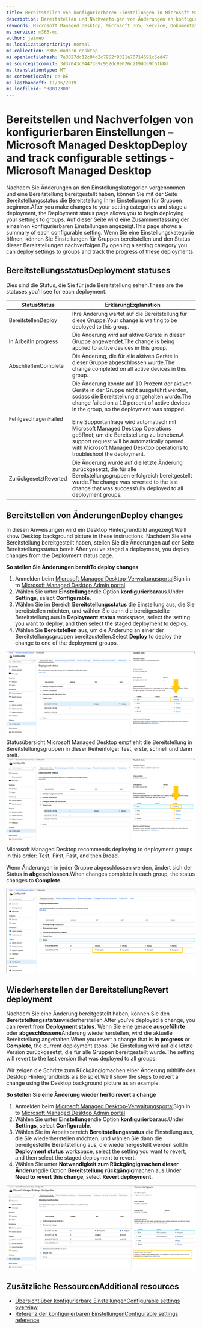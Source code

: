 ```yaml
---
title: Bereitstellen von konfigurierbaren Einstellungen in Microsoft Managed Desktop
description: Bereitstellen und Nachverfolgen von Änderungen an konfigurierbaren Einstellungen in Microsoft Managed Desktop.
keywords: Microsoft Managed Desktop, Microsoft 365, Service, Dokumentation, Deploy, Staging-Bereitstellung, konfigurierbare Einstellungen
ms.service: m365-md
author: jaimeo
ms.localizationpriority: normal
ms.collection: M365-modern-desktop
ms.openlocfilehash: 7e3827dc12c04d2c7952f9321a70714691c5ed47
ms.sourcegitcommit: 3d37043c0447359c952dc99026c219dd69f6fb8d
ms.translationtype: MT
ms.contentlocale: de-DE
ms.lasthandoff: 11/06/2019
ms.locfileid: "38012300"
---
```

# <a name="deploy-and-track-configurable-settings---microsoft-managed-desktop"></a><span data-ttu-id="ac374-104">Bereitstellen und Nachverfolgen von konfigurierbaren Einstellungen – Microsoft Managed Desktop</span><span class="sxs-lookup"><span data-stu-id="ac374-104">Deploy and track configurable settings - Microsoft Managed Desktop</span></span>

<span data-ttu-id="ac374-105">Nachdem Sie Änderungen an den Einstellungskategorien vorgenommen und eine Bereitstellung bereitgestellt haben, können Sie mit der Seite Bereitstellungsstatus die Bereitstellung Ihrer Einstellungen für Gruppen beginnen.</span><span class="sxs-lookup"><span data-stu-id="ac374-105">After you make changes to your setting categories and stage a deployment, the Deployment status page allows you to begin deploying your settings to groups.</span></span> <span data-ttu-id="ac374-106">Auf dieser Seite wird eine Zusammenfassung der einzelnen konfigurierbaren Einstellungen angezeigt.</span><span class="sxs-lookup"><span data-stu-id="ac374-106">This page shows a summary of each configurable setting.</span></span> <span data-ttu-id="ac374-107">Wenn Sie eine Einstellungskategorie öffnen, können Sie Einstellungen für Gruppen bereitstellen und den Status dieser Bereitstellungen nachverfolgen.</span><span class="sxs-lookup"><span data-stu-id="ac374-107">By opening a setting category you can deploy settings to groups and track the progress of these deployments.</span></span>

## <a name="deployment-statuses"></a><span data-ttu-id="ac374-108">Bereitstellungsstatus</span><span class="sxs-lookup"><span data-stu-id="ac374-108">Deployment statuses</span></span> 

<span data-ttu-id="ac374-109">Dies sind die Status, die Sie für jede Bereitstellung sehen.</span><span class="sxs-lookup"><span data-stu-id="ac374-109">These are the statuses you’ll see for each deployment.</span></span>

<span data-ttu-id="ac374-110">Status</span><span class="sxs-lookup"><span data-stu-id="ac374-110">Status</span></span>  | <span data-ttu-id="ac374-111">Erklärung</span><span class="sxs-lookup"><span data-stu-id="ac374-111">Explanation</span></span> 
--- | --- 
<span data-ttu-id="ac374-112">Bereitstellen</span><span class="sxs-lookup"><span data-stu-id="ac374-112">Deploy</span></span> | <span data-ttu-id="ac374-113">Ihre Änderung wartet auf die Bereitstellung für diese Gruppe.</span><span class="sxs-lookup"><span data-stu-id="ac374-113">Your change is waiting to be deployed to this group.</span></span>
<span data-ttu-id="ac374-114">In Arbeit</span><span class="sxs-lookup"><span data-stu-id="ac374-114">In progress</span></span> | <span data-ttu-id="ac374-115">Die Änderung wird auf aktive Geräte in dieser Gruppe angewendet.</span><span class="sxs-lookup"><span data-stu-id="ac374-115">The change is being applied to active devices in this group.</span></span> 
<span data-ttu-id="ac374-116">Abschließen</span><span class="sxs-lookup"><span data-stu-id="ac374-116">Complete</span></span> | <span data-ttu-id="ac374-117">Die Änderung, die für alle aktiven Geräte in dieser Gruppe abgeschlossen wurde.</span><span class="sxs-lookup"><span data-stu-id="ac374-117">The change completed on all active devices in this group.</span></span> 
<span data-ttu-id="ac374-118">Fehlgeschlagen</span><span class="sxs-lookup"><span data-stu-id="ac374-118">Failed</span></span> | <span data-ttu-id="ac374-119">Die Änderung konnte auf 10 Prozent der aktiven Geräte in der Gruppe nicht ausgeführt werden, sodass die Bereitstellung angehalten wurde.</span><span class="sxs-lookup"><span data-stu-id="ac374-119">The change failed on a 10 percent of active devices in the group, so the deployment was stopped.</span></span><br><br> <span data-ttu-id="ac374-120">Eine Supportanfrage wird automatisch mit Microsoft Managed Desktop Operations geöffnet, um die Bereitstellung zu beheben.</span><span class="sxs-lookup"><span data-stu-id="ac374-120">A support request will be automatically opened with Microsoft Managed Desktop operations to troubleshoot the deployment.</span></span> 
<span data-ttu-id="ac374-121">Zurückgesetzt</span><span class="sxs-lookup"><span data-stu-id="ac374-121">Reverted</span></span> | <span data-ttu-id="ac374-122">Die Änderung wurde auf die letzte Änderung zurückgesetzt, die für alle Bereitstellungsgruppen erfolgreich bereitgestellt wurde.</span><span class="sxs-lookup"><span data-stu-id="ac374-122">The change was reverted to the last change that was successfully deployed to all deployment groups.</span></span>

## <a name="deploy-changes"></a><span data-ttu-id="ac374-123">Bereitstellen von Änderungen</span><span class="sxs-lookup"><span data-stu-id="ac374-123">Deploy changes</span></span>

<span data-ttu-id="ac374-124">In diesen Anweisungen wird ein Desktop Hintergrundbild angezeigt.</span><span class="sxs-lookup"><span data-stu-id="ac374-124">We’ll show Desktop background picture in these instructions.</span></span> <span data-ttu-id="ac374-125">Nachdem Sie eine Bereitstellung bereitgestellt haben, stellen Sie die Änderungen auf der Seite Bereitstellungsstatus bereit.</span><span class="sxs-lookup"><span data-stu-id="ac374-125">After you’ve staged a deployment, you deploy changes from the Deployment status page.</span></span> 

<span data-ttu-id="ac374-126">**So stellen Sie Änderungen bereit**</span><span class="sxs-lookup"><span data-stu-id="ac374-126">**To deploy changes**</span></span>

1. <span data-ttu-id="ac374-127">Anmelden beim [Microsoft Managed Desktop-Verwaltungsportal](https://aka.ms/mwaasportal)</span><span class="sxs-lookup"><span data-stu-id="ac374-127">Sign in to [Microsoft Managed Desktop Admin portal](https://aka.ms/mwaasportal)</span></span>
2. <span data-ttu-id="ac374-128">Wählen Sie unter **Einstellungen**die Option **konfigurierbar**aus.</span><span class="sxs-lookup"><span data-stu-id="ac374-128">Under **Settings**, select **Configurable**.</span></span>
3. <span data-ttu-id="ac374-129">Wählen Sie im Bereich **Bereitstellungsstatus** die Einstellung aus, die Sie bereitstellen möchten, und wählen Sie dann die bereitgestellte Bereitstellung aus.</span><span class="sxs-lookup"><span data-stu-id="ac374-129">In **Deployment status** workspace, select the setting you want to deploy, and then select the staged deployment to deploy.</span></span>
4. <span data-ttu-id="ac374-130">Wählen Sie **Bereitstellen** aus, um die Änderung an einer der Bereitstellungsgruppen bereitzustellen.</span><span class="sxs-lookup"><span data-stu-id="ac374-130">Select **Deploy** to deploy the change to one of the deployment groups.</span></span>

<span data-ttu-id="ac374-131">![Konfigurierbare Einstellungen Bereitstellungs](images/1deployedit.png) Statusübersicht Microsoft Managed Desktop empfiehlt die Bereitstellung in Bereitstellungsgruppen in dieser Reihenfolge: Test, erste, schnell und dann breit.</span><span class="sxs-lookup"><span data-stu-id="ac374-131">![Configurable settings deployment status overview](images/1deployedit.png) Microsoft Managed Desktop recommends deploying to deployment groups in this order: Test, First, Fast, and then Broad.</span></span> 

<span data-ttu-id="ac374-132">Wenn Änderungen in jeder Gruppe abgeschlossen werden, ändert sich der Status in **abgeschlossen**.</span><span class="sxs-lookup"><span data-stu-id="ac374-132">When changes complete in each group, the status changes to **Complete**.</span></span>

![Bereitstellung der konfigurierbaren Einstellungen abgeschlossen](images/2completeedit.png)

## <a name="revert-deployment"></a><span data-ttu-id="ac374-134">Wiederherstellen der Bereitstellung</span><span class="sxs-lookup"><span data-stu-id="ac374-134">Revert deployment</span></span>

<span data-ttu-id="ac374-135">Nachdem Sie eine Änderung bereitgestellt haben, können Sie den **Bereitstellungsstatus**wiederherstellen.</span><span class="sxs-lookup"><span data-stu-id="ac374-135">After you’ve deployed a change, you can revert from **Deployment status**.</span></span> <span data-ttu-id="ac374-136">Wenn Sie eine gerade **ausgeführte** oder **abgeschlossene**Änderung wiederherstellen, wird die aktuelle Bereitstellung angehalten.</span><span class="sxs-lookup"><span data-stu-id="ac374-136">When you revert a change that is **In progress** or **Complete**, the current deployment stops.</span></span> <span data-ttu-id="ac374-137">Die Einstellung wird auf die letzte Version zurückgesetzt, die für alle Gruppen bereitgestellt wurde.</span><span class="sxs-lookup"><span data-stu-id="ac374-137">The setting will revert to the last version that was deployed to all groups.</span></span> 

<span data-ttu-id="ac374-138">Wir zeigen die Schritte zum Rückgängigmachen einer Änderung mithilfe des Desktop Hintergrundbilds als Beispiel.</span><span class="sxs-lookup"><span data-stu-id="ac374-138">We’ll show the steps to revert a change using the Desktop background picture as an example.</span></span> 

<span data-ttu-id="ac374-139">**So stellen Sie eine Änderung wieder her**</span><span class="sxs-lookup"><span data-stu-id="ac374-139">**To revert a change**</span></span>
1. <span data-ttu-id="ac374-140">Anmelden beim [Microsoft Managed Desktop-Verwaltungsportal](https://aka.ms/mwaasportal)</span><span class="sxs-lookup"><span data-stu-id="ac374-140">Sign in to [Microsoft Managed Desktop Admin portal](https://aka.ms/mwaasportal)</span></span>
2. <span data-ttu-id="ac374-141">Wählen Sie unter **Einstellungen**die Option **konfigurierbar**aus.</span><span class="sxs-lookup"><span data-stu-id="ac374-141">Under **Settings**, select **Configurable**.</span></span>
3. <span data-ttu-id="ac374-142">Wählen Sie im Arbeitsbereich **Bereitstellungsstatus** die Einstellung aus, die Sie wiederherstellen möchten, und wählen Sie dann die bereitgestellte Bereitstellung aus, die wiederhergestellt werden soll.</span><span class="sxs-lookup"><span data-stu-id="ac374-142">In **Deployment status** workspace, select the setting you want to revert, and then select the staged deployment to revert.</span></span>
4. <span data-ttu-id="ac374-143">Wählen Sie unter **Notwendigkeit zum Rückgängigmachen dieser Änderung**die Option **Bereitstellung rückgängig**machen aus.</span><span class="sxs-lookup"><span data-stu-id="ac374-143">Under **Need to revert this change**, select **Revert deployment**.</span></span>

![Bereitstellung konfigurierbarer Einstellungen wiederherstellen](images/3revert.png) 

## <a name="additional-resources"></a><span data-ttu-id="ac374-145">Zusätzliche Ressourcen</span><span class="sxs-lookup"><span data-stu-id="ac374-145">Additional resources</span></span>
- [<span data-ttu-id="ac374-146">Übersicht über konfigurierbare Einstellungen</span><span class="sxs-lookup"><span data-stu-id="ac374-146">Configurable settings overview</span></span>](config-setting-overview.md)
- [<span data-ttu-id="ac374-147">Referenz der konfigurierbaren Einstellungen</span><span class="sxs-lookup"><span data-stu-id="ac374-147">Configurable settings reference</span></span>](config-setting-ref.md) 
